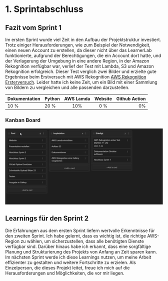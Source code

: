 # 1. Sprintabschluss

##  Fazit vom Sprint 1
Im ersten Sprint wurde viel Zeit in den Aufbau der Projektstruktur investiert. Trotz einiger Herausforderungen, wie zum Beispiel der Notwendigkeit, einen neuen Account zu erstellen, da dieser nicht über das LearnerLab funktionierte, aufgrund der Berechtigungen, die ein Account dort hatte, und der Verlagerung der Umgebung in eine andere Region, in der Amazon Rekognition verfügbar war, verlief der Test mit Lambda, S3 und Amazon Rekognition erfolgreich. Dieser Test verglich zwei Bilder und erzielte gute Ergebnisse beim Erstversuch mit AWS Rekognition [AWS Rekognition Ersterversuch](../../Aufbau%20Umgebung/Lamda%20Function/AWS%20Rekognition%20Ersterversuch.md). Leider hatte ich keine Zeit, um ein Bild mit einer Sammlung von Bildern zu vergleichen und alle passenden darzustellen.


| Dokumentation | Python | AWS Lamda | Website | Github Action |  
| - | :- | :-: | :-: | -: |  
| 10 % | 20 % | 10% | 0 % | 0% |

### Kanban Board
![](attachments/Pasted%20image%2020231127141432.png)

## Learnings für den Sprint 2

Die Erfahrungen aus dem ersten Sprint liefern wertvolle Erkenntnisse für den zweiten Sprint. Ich habe gelernt, dass es wichtig ist, die richtige AWS-Region zu wählen, um sicherzustellen, dass alle benötigten Dienste verfügbar sind. Darüber hinaus habe ich erkannt, dass eine sorgfältige Planung und Strukturierung des Projekts von Anfang an Zeit sparen kann. Im nächsten Sprint werde ich diese Learnings nutzen, um meine Arbeit effizienter zu gestalten und weitere Fortschritte zu erzielen. Als Einzelperson, die dieses Projekt leitet, freue ich mich auf die Herausforderungen und Möglichkeiten, die vor mir liegen.



